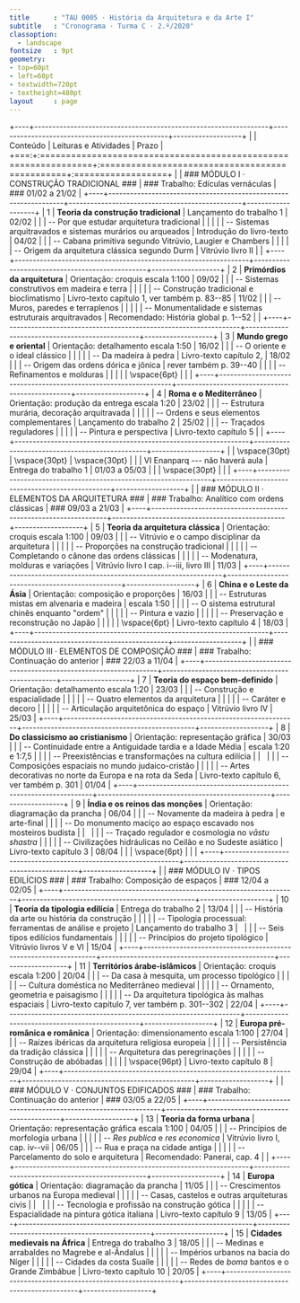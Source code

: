 ```yaml
---
title      : "TAU 0005 · História da Arquitetura e da Arte I"
subtitle   : "Cronograma · Turma C · 2.º/2020"
classoption:
  - landscape
fontsize   : 9pt
geometry:
- top=60pt
- left=60pt
- textwidth=720pt
- textheight=480pt
layout     : page
---
```


+----+-----------------------------------------------------------------+------------------------------------------------+-------------------+
|    | Conteúdo                                                        | Leituras e Atividades                          | Prazo             |
+===:+:================================================================+:===============================================+:==================+
|    | ### MÓDULO I · CONSTRUÇÃO TRADICIONAL ###                       | ### Trabalho: Edículas vernáculas              | ### 01/02 a 21/02 |
+----+-----------------------------------------------------------------+------------------------------------------------+-------------------+
|  1 | **Teoria da construção tradicional**                            | Lançamento do trabalho 1                       | 02/02             |
|    | -- Por que estudar arquitetura tradicional                      |                                                |                   |
|    | -- Sistemas arquitravados e sistemas murários ou arqueados      | Introdução do livro-texto                      | 04/02             |
|    | -- Cabana primitiva segundo Vitrúvio, Laugier e Chambers        |                                                |                   |
|    | -- Origem da arquitetura clássica segundo Durm                  | Vitrúvio livro II                              |                   |
+----+-----------------------------------------------------------------+------------------------------------------------+-------------------+
|  2 | **Primórdios da arquitetura**                                   | Orientação: croquis escala 1:100               | 09/02             |
|    | -- Sistemas construtivos em madeira e terra                     |                                                |                   |
|    | -- Construção tradicional e bioclimatismo                       | Livro-texto capítulo 1, ver também p. 83--85   | 11/02             |
|    | -- Muros, paredes e terraplenos                                 |                                                |                   |
|    | -- Monumentalidade e sistemas estruturais arquitravados         | Recomendado: História global p. 1--52          |                   |
+----+-----------------------------------------------------------------+------------------------------------------------+-------------------+
|  3 | **Mundo grego e oriental**                                      | Orientação: detalhamento escala 1:50           | 16/02             |
|    | -- O oriente e o ideal clássico                                 |                                                |                   |
|    | -- Da madeira à pedra                                           | Livro-texto capítulo 2,                        | 18/02             |
|    | -- Origem das ordens dórica e jônica                            | rever também p. 39--40                         |                   |
|    | -- Refinamentos e molduras                                      |                                                |                   |
|    | \vspace{6pt}                                                    |                                                |                   |
+----+-----------------------------------------------------------------+------------------------------------------------+-------------------+
|  4 | **Roma e o Mediterrâneo**                                       | Orientação: produção da entrega escala 1:20    | 23/02             |
|    | -- Estrutura murária, decoração arquitravada                    |                                                |                   |
|    | -- Ordens e seus elementos complementares                       | Lançamento do trabalho 2                       | 25/02             |
|    | -- Traçados reguladores                                         |                                                |                   |
|    | -- Pintura e perspectiva                                        | Livro-texto capítulo 5                         |                   |
+----+-----------------------------------------------------------------+------------------------------------------------+-------------------+
|    | \vspace{30pt}                                                   | \vspace{30pt}                                  | \vspace{30pt}     |
|    | VI Enanparq --- não haverá aula                                 | Entrega do trabalho 1                          | 01/03 a 05/03     |
|    | \vspace{30pt}                                                   |                                                |                   |
+----+-----------------------------------------------------------------+------------------------------------------------+-------------------+
|    | ### MÓDULO II · ELEMENTOS DA ARQUITETURA ###                    | ### Trabalho: Analítico com ordens clássicas   | ### 09/03 a 21/03 |
+----+-----------------------------------------------------------------+------------------------------------------------+-------------------+
|  5 | **Teoria da arquitetura clássica**                              | Orientação: croquis escala 1:100               | 09/03             |
|    | -- Vitrúvio e o campo disciplinar da arquitetura                |                                                |                   |
|    | -- Proporções na construção tradicional                         |                                                |                   |
|    | -- Completando o cânone das ordens clássicas                    |                                                |                   |
|    | -- Modenatura, molduras e variações                             | Vitrúvio livro I cap. i--iii, livro III        | 11/03             |
+----+-----------------------------------------------------------------+------------------------------------------------+-------------------+
|  6 | **China e o Leste da Ásia**                                     | Orientação: composição e proporções            | 16/03             |
|    | -- Estruturas mistas em alvenaria e madeira                     | escala 1:50                                    |                   |
|    | -- O sistema estrutural chinês enquanto "ordem"                 |                                                |                   |
|    | -- Pintura e vazio                                              |                                                |                   |
|    | -- Preservação e reconstrução no Japão                          |                                                |                   |
|    | \vspace{6pt}                                                    | Livro-texto capítulo 4                         | 18/03             |
+----+-----------------------------------------------------------------+------------------------------------------------+-------------------+
|    | ### MÓDULO III · ELEMENTOS DE COMPOSIÇÃO ###                    | ### Trabalho: Continuação do anterior          | ### 22/03 a 11/04 |
+----+-----------------------------------------------------------------+------------------------------------------------+-------------------+
|  7 | **Teoria do espaço bem-definido**                               | Orientação: detalhamento escala 1:20           | 23/03             |
|    | -- Construção e espacialidade                                   |                                                |                   |
|    | -- Quatro elementos da arquitetura                              |                                                |                   |
|    | -- Caráter e decoro                                             |                                                |                   |
|    | -- Articulação arquitetônica do espaço                          | Vitrúvio livro IV                              | 25/03             |
+----+-----------------------------------------------------------------+------------------------------------------------+-------------------+
|  8 | **Do classicismo ao cristianismo**                              | Orientação: representação gráfica              | 30/03             |
|    | -- Continuidade entre a Antiguidade tardia e a Idade Média      | escala 1:20 e 1:7,5                            |                   |
|    | -- Preexistências e transformações na cultura edilícia          |                                                |                   |
|    | -- Composições espaciais no mundo judaico-cristão               |                                                |                   |
|    | -- Artes decorativas no norte da Europa e na rota da Seda       | Livro-texto capítulo 6, ver também p. 301      | 01/04             |
+----+-----------------------------------------------------------------+------------------------------------------------+-------------------+
|  9 | **Índia e os reinos das monções**                               | Orientação: diagramação da prancha             | 06/04             |
|    | -- Novamente da madeira à pedra                                 | e arte-final                                   |                   |
|    | -- Do monumento maciço ao espaço escavado nos mosteiros budista |                                                |                   |
|    | -- Traçado regulador e cosmologia no *vāstu shastra*            |                                                |                   |
|    | -- Civilizações hidráulicas no Ceilão e no Sudeste asiático     | Livro-texto capítulo 3                         | 08/04             |
|    | \vspace{6pt}                                                    |                                                |                   |
+----+-----------------------------------------------------------------+------------------------------------------------+-------------------+
|    | ### MÓDULO IV · TIPOS EDILÍCIOS ###                             | ### Trabalho: Composição de espaços            | ### 12/04 a 02/05 |
+----+-----------------------------------------------------------------+------------------------------------------------+-------------------+
| 10 | **Teoria da tipologia edilícia**                                | Entrega do trabalho 2                          | 13/04             |
|    | -- História da arte ou história da construção                   |                                                |                   |
|    | -- Tipologia processual: ferramentas de análise e projeto       | Lançamento do trabalho 3                       |                   |
|    | -- Seis tipos edilícios fundamentais                            |                                                |                   |
|    | -- Princípios do projeto tipológico                             | Vitrúvio livros V e VI                         | 15/04             |
+----+-----------------------------------------------------------------+------------------------------------------------+-------------------+
| 11 | **Territórios árabe-islâmicos**                                 | Orientação: croquis escala 1:200               | 20/04             |
|    | -- Da casa à mesquita, um processo tipológico                   |                                                |                   |
|    | -- Cultura doméstica no Mediterrâneo medieval                   |                                                |                   |
|    | -- Ornamento, geometria e paisagismo                            |                                                |                   |
|    | -- Da arquitetura tipológica às malhas espaciais                | Livro-texto capítulo 7, ver também p. 301--302 | 22/04             |
+----+-----------------------------------------------------------------+------------------------------------------------+-------------------+
| 12 | **Europa pré-românica e românica**                              | Orientação: dimensionamento escala 1:100       | 27/04             |
|    | -- Raízes ibéricas da arquitetura religiosa europeia            |                                                |                   |
|    | -- Persistência da tradição clássica                            |                                                |                   |
|    | -- Arquitetura das peregrinações                                |                                                |                   |
|    | -- Construção de abóbadas                                       |                                                |                   |
|    | \vspace{96pt}                                                   | Livro-texto capítulo 8                         | 29/04             |
+----+-----------------------------------------------------------------+------------------------------------------------+-------------------+
|    | ### MÓDULO V · CONJUNTOS EDIFICADOS ###                         | ### Trabalho: Continuação do anterior          | ### 03/05 a 22/05 |
+----+-----------------------------------------------------------------+------------------------------------------------+-------------------+
| 13 | **Teoria da forma urbana**                                      | Orientação: representação gráfica escala 1:100 | 04/05             |
|    | -- Princípios de morfologia urbana                              |                                                |                   |
|    | -- *Res publica* e *res economica*                              | Vitrúvio livro I, cap. iv--vii                 | 06/05             |
|    | -- Rua e praça na cidade antiga                                 |                                                |                   |
|    | -- Parcelamento do solo e arquitetura                           | Recomendado: Panerai, cap. 4                   |                   |
+----+-----------------------------------------------------------------+------------------------------------------------+-------------------+
| 14 | **Europa gótica**                                               | Orientação: diagramação da prancha             | 11/05             |
|    | -- Crescimentos urbanos na Europa medieval                      |                                                |                   |
|    | -- Casas, castelos e outras arquiteturas civis                  |                                                |                   |
|    | -- Tecnologia e profissão na construção gótica                  |                                                |                   |
|    | -- Espacialidade na pintura gótica italiana                     | Livro-texto capítulo 9                         | 13/05             |
+----+-----------------------------------------------------------------+------------------------------------------------+-------------------+
| 15 | **Cidades medievais na África**                                 | Entrega do trabalho 3                          | 18/05             |
|    | -- Medinas e arrabaldes no Magrebe e al-Ândalus                 |                                                |                   |
|    | -- Impérios urbanos na bacia do Níger                           |                                                |                   |
|    | -- Cidades da costa Suaíle                                      |                                                |                   |
|    | -- Redes de *boma* bantos e o Grande Zimbábue                   | Livro-texto capítulo 10                        | 20/05             |
+----+-----------------------------------------------------------------+------------------------------------------------+-------------------+

